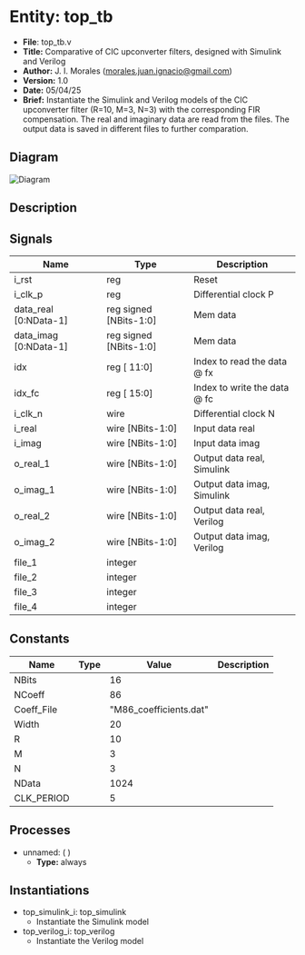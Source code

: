 
# Entity: top_tb 
- **File**: top_tb.v
- **Title:**  Comparative of CIC upconverter filters, designed with Simulink and Verilog
- **Author:**  J. I. Morales (morales.juan.ignacio@gmail.com)
- **Version:**  1.0
- **Date:**  05/04/25
- **Brief:**  Instantiate the Simulink and Verilog models of the CIC upconverter filter (R=10, M=3, N=3) with the corresponding FIR compensation. The real and imaginary data are read from the files. The output data is saved in different files to further comparation.

## Diagram
![Diagram](top_tb.svg "Diagram")
## Description


## Signals

| Name                  | Type                    | Description                  |
| --------------------- | ----------------------- | ---------------------------- |
| i_rst                 | reg                     | Reset                        |
| i_clk_p               | reg                     | Differential clock P         |
| data_real [0:NData-1] | reg signed  [NBits-1:0] | Mem data                     |
| data_imag [0:NData-1] | reg signed  [NBits-1:0] | Mem data                     |
| idx                   | reg         [     11:0] | Index to read the data @ fx  |
| idx_fc                | reg         [     15:0] | Index to write the data @ fc |
| i_clk_n               | wire                    | Differential clock N         |
| i_real                | wire [NBits-1:0]        | Input data real              |
| i_imag                | wire [NBits-1:0]        | Input data imag              |
| o_real_1              | wire [NBits-1:0]        | Output data real, Simulink   |
| o_imag_1              | wire [NBits-1:0]        | Output data imag, Simulink   |
| o_real_2              | wire [NBits-1:0]        | Output data real, Verilog    |
| o_imag_2              | wire [NBits-1:0]        | Output data imag, Verilog    |
| file_1                | integer                 |                              |
| file_2                | integer                 |                              |
| file_3                | integer                 |                              |
| file_4                | integer                 |                              |

## Constants

| Name       | Type | Value                  | Description |
| ---------- | ---- | ---------------------- | ----------- |
| NBits      |      | 16                     |             |
| NCoeff     |      | 86                     |             |
| Coeff_File |      | "M86_coefficients.dat" |             |
| Width      |      | 20                     |             |
| R          |      | 10                     |             |
| M          |      | 3                      |             |
| N          |      | 3                      |             |
| NData      |      | 1024                   |             |
| CLK_PERIOD |      | 5                      |             |

## Processes
- unnamed: (  )
  - **Type:** always

## Instantiations

- top_simulink_i: top_simulink
  -  Instantiate the Simulink model- top_verilog_i: top_verilog
  -  Instantiate the Verilog model